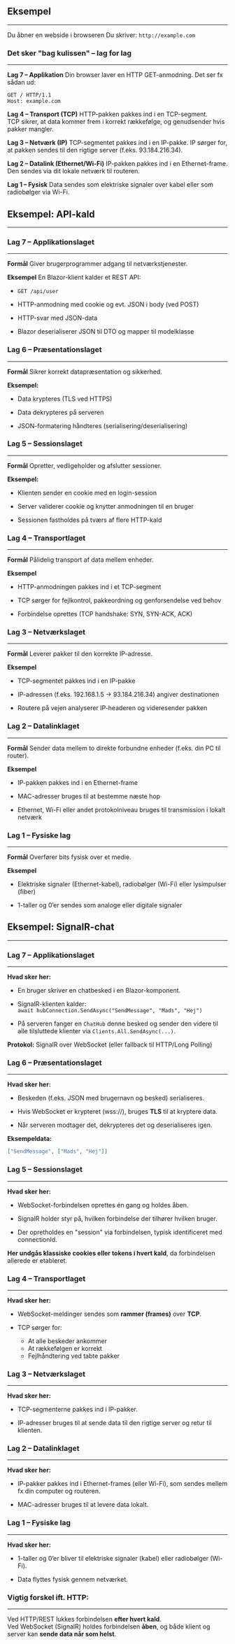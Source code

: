## Eksempel 
---
Du åbner en webside i browseren
Du skriver: `http://example.com`

### Det sker "bag kulissen" – lag for lag
---
**Lag 7 – Applikation**
Din browser laver en HTTP GET-anmodning.
Det ser fx sådan ud:
```vbnet
GET / HTTP/1.1
Host: example.com
```

**Lag 4 – Transport (TCP)**
HTTP-pakken pakkes ind i en TCP-segment.    
TCP sikrer, at data kommer frem i korrekt rækkefølge, og genudsender hvis pakker mangler.
  

**Lag 3 – Netværk (IP)**
TCP-segmentet pakkes ind i en IP-pakke.
IP sørger for, at pakken sendes til den rigtige server (f.eks. 93.184.216.34).    

**Lag 2 – Datalink (Ethernet/Wi-Fi)**
IP-pakken pakkes ind i en Ethernet-frame.
Den sendes via dit lokale netværk til routeren.

**Lag 1 – Fysisk**
Data sendes som elektriske signaler over kabel eller som radiobølger via Wi-Fi.    


## Eksempel: API-kald
---
### Lag 7 – Applikationslaget
---
**Formål** 
Giver brugerprogrammer adgang til netværkstjenester.

**Eksempel** 
En Blazor-klient kalder et REST API:

- `GET /api/user`

- HTTP-anmodning med cookie og evt. JSON i body (ved POST)

- HTTP-svar med JSON-data

- Blazor deserialiserer JSON til DTO og mapper til modelklasse    


### Lag 6 – Præsentationslaget
---
**Formål** 
Sikrer korrekt datapræsentation og sikkerhed.

**Eksempel:**
- Data krypteres (TLS ved HTTPS)

- Data dekrypteres på serveren

- JSON-formatering håndteres (serialisering/deserialisering)    


### Lag 5 – Sessionslaget
---
**Formål**
Opretter, vedligeholder og afslutter sessioner.

**Eksempel:**
- Klienten sender en cookie med en login-session

- Server validerer cookie og knytter anmodningen til en bruger

- Sessionen fastholdes på tværs af flere HTTP-kald


### Lag 4 – Transportlaget
---
**Formål**
Pålidelig transport af data mellem enheder.

**Eksempel**
- HTTP-anmodningen pakkes ind i et TCP-segment

- TCP sørger for fejlkontrol, pakkeordning og genforsendelse ved behov

- Forbindelse oprettes (TCP handshake: SYN, SYN-ACK, ACK)  


### Lag 3 – Netværkslaget
---
**Formål** 
Leverer pakker til den korrekte IP-adresse.

**Eksempel**
- TCP-segmentet pakkes ind i en IP-pakke

- IP-adressen (f.eks. 192.168.1.5 → 93.184.216.34) angiver destinationen

- Routere på vejen analyserer IP-headeren og videresender pakken    


### Lag 2 – Datalinklaget
---
**Formål** 
Sender data mellem to direkte forbundne enheder (f.eks. din PC til router).

**Eksempel**
- IP-pakken pakkes ind i en Ethernet-frame

- MAC-adresser bruges til at bestemme næste hop

- Ethernet, Wi-Fi eller andet protokolniveau bruges til transmission i lokalt netværk

### Lag 1 – Fysiske lag
---
**Formål** 
Overfører bits fysisk over et medie.

**Eksempel**
- Elektriske signaler (Ethernet-kabel), radiobølger (Wi-Fi) eller lysimpulser (fiber)

- 1-taller og 0’er sendes som analoge eller digitale signaler


## Eksempel: SignalR-chat 
---

### Lag 7 – Applikationslaget
---
**Hvad sker her:**
- En bruger skriver en chatbesked i en Blazor-komponent.

- SignalR-klienten kalder:  
    `await hubConnection.SendAsync("SendMessage", "Mads", "Hej")`

- På serveren fanger en `ChatHub` denne besked og sender den videre til alle tilsluttede klienter via `Clients.All.SendAsync(...)`.

**Protokol:** SignalR over WebSocket (eller fallback til HTTP/Long Polling)


### Lag 6 – Præsentationslaget
---
**Hvad sker her:**
- Beskeden (f.eks. JSON med brugernavn og besked) serialiseres.

- Hvis WebSocket er krypteret (wss://), bruges **TLS** til at kryptere data.

- Når serveren modtager det, dekrypteres det og deserialiseres igen.


**Eksempeldata:**
```json
["SendMessage", ["Mads", "Hej"]]
```


### Lag 5 – Sessionslaget
---
**Hvad sker her:**
- WebSocket-forbindelsen oprettes én gang og holdes åben.
    
- SignalR holder styr på, hvilken forbindelse der tilhører hvilken bruger.
    
- Der opretholdes en "session" via forbindelsen, typisk identificeret med connectionId.
    

**Her undgås klassiske cookies eller tokens i hvert kald**, da forbindelsen allerede er etableret.


### Lag 4 – Transportlaget
---
**Hvad sker her:**
- WebSocket-meldinger sendes som **rammer (frames)** over **TCP**.

- TCP sørger for:
    - At alle beskeder ankommer
    - At rækkefølgen er korrekt
    - Fejlhåndtering ved tabte pakker


### Lag 3 – Netværkslaget
---
**Hvad sker her:**
- TCP-segmenterne pakkes ind i IP-pakker.

- IP-adresser bruges til at sende data til den rigtige server og retur til klienten.



### Lag 2 – Datalinklaget
---
**Hvad sker her:**
- IP-pakker pakkes ind i Ethernet-frames (eller Wi-Fi), som sendes mellem fx din computer og routeren.

- MAC-adresser bruges til at levere data lokalt.


### Lag 1 – Fysiske lag
---
**Hvad sker her:**
- 1-taller og 0’er bliver til elektriske signaler (kabel) eller radiobølger (Wi-Fi).

- Data flyttes fysisk gennem netværket.


### Vigtig forskel ift. HTTP:
---
Ved HTTP/REST lukkes forbindelsen **efter hvert kald**.  
Ved WebSocket (SignalR) holdes forbindelsen **åben**, og både klient og server kan **sende data når som helst**.



